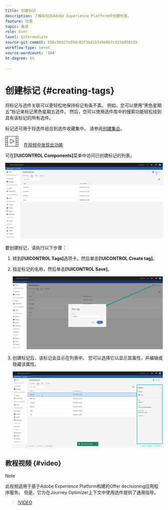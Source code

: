 ```yaml
---
title: 创建标记
description: 了解如何在Adobe Experience Platform中创建优惠。
feature: 优惠
topic: 集成
role: User
level: Intermediate
source-git-commit: b58c5b527e594c03f3b415549e6b7cd15b050139
workflow-type: tm+mt
source-wordcount: '164'
ht-degree: 6%

---
```


# 创建标记 {#creating-tags}

将标记与选件关联可以更轻松地保持标记有条不紊。 例如，您可以使用“黑色星期五”标记来标记黑色星期五选件。 然后，您可以使用选件库中的搜索功能轻松找到具有该标记的所有选件。

标记还可用于将选件组合到选件收藏集中。 请参阅[创建集合](../offer-library/creating-collections.md)。

![](../../assets/do-not-localize/how-to-video.png) [在视频中发现此功能](#video)

可在&#x200B;**[!UICONTROL Components]**&#x200B;菜单中访问已创建标记的列表。

![](../../assets/tags_list.png)

要创建标记，请执行以下步骤：

1. 转到&#x200B;**[!UICONTROL Tags]**&#x200B;选项卡，然后单击&#x200B;**[!UICONTROL Create tag]**。

1. 指定标记的名称，然后单击&#x200B;**[!UICONTROL Save]**。

   ![](../../assets/tags_create.png)

1. 创建标记后，该标记会显示在列表中。 您可以选择它以显示其属性，并编辑或隐藏该属性。

   ![](../../assets/tags_created.png)

## 教程视频 {#video}

>[!NOTE]
>
>此视频适用于基于Adobe Experience Platform构建的Offer decisioning应用程序服务。 但是，它为在Journey Optimizer上下文中使用选件提供了通用指导。

>[!VIDEO](https://video.tv.adobe.com/v/329374?quality=12)
